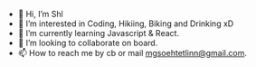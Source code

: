 - 👋 Hi, I’m Shl
- 👀 I’m interested in Coding, Hikiing, Biking and Drinking xD
- 🌱 I’m currently learning Javascript & React.
- 💞️ I’m looking to collaborate on board.
- 📫 How to reach me by cb or mail mgsoehtetlinn@gmail.com.

<!---
soehtetlinn/soehtetlinn is a ✨ special ✨ repository because its `README.md` (this file) appears on your GitHub profile.
You can click the Preview link to take a look at your changes.
--->
